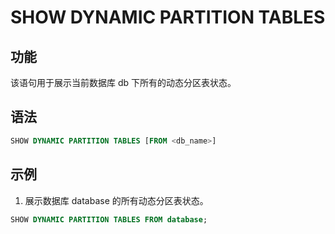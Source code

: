 # SHOW DYNAMIC PARTITION TABLES

## 功能

该语句用于展示当前数据库 db 下所有的动态分区表状态。

## 语法

```sql
SHOW DYNAMIC PARTITION TABLES [FROM <db_name>]
```

## 示例

1. 展示数据库 database 的所有动态分区表状态。

```sql
SHOW DYNAMIC PARTITION TABLES FROM database;
```
